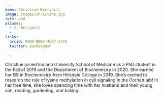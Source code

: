 ```yaml
---
name: Christine Berryhill
image: images/christine.jpg
role: phd
aliases:
  - C. Berryhill
  - 
links:
  orcid: 0000-0002-4657-2376
  twitter: aushbegosh

---
```


Christine joined Indiana University School of Medicine as a PhD student in the Fall of 2019 and the Department of Biochemistry in 2020. She earned her BS in Biochemistry from Hillsdale College in 2019. She’s excited to research the role of lysine methylation in cell signaling in the Cornett lab! In her free time, she loves spending time with her husband and their young son, reading, gardening, and baking. 

